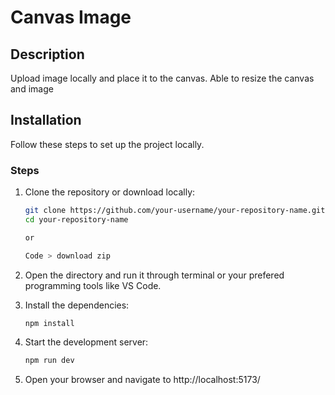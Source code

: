 # Canvas Image

## Description

Upload image locally and place it to the canvas. Able to resize the canvas and image

## Installation

Follow these steps to set up the project locally.

### Steps

1. Clone the repository or download locally:

   ```bash
   git clone https://github.com/your-username/your-repository-name.git
   cd your-repository-name

   or

   Code > download zip

   ```

2. Open the directory and run it through terminal or your prefered programming tools like VS Code.

3. Install the dependencies:

   ```bash
   npm install

   ```

4. Start the development server:

   ```bash
   npm run dev

   ```

5. Open your browser and navigate to http://localhost:5173/
